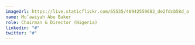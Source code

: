 ```yaml
---
imageUrl: https://live.staticflickr.com/65535/48942559682_de2fdcb58d_o.png
name: Mu’awiyah Abu Baker
role: Chairman & Director (Nigeria)
linkedin: "#"
twitter: "#"
---
```

